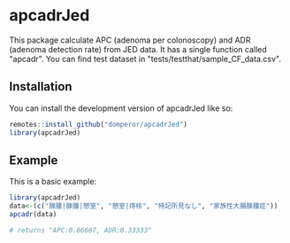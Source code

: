 
# apcadrJed

<!-- badges: start -->
<!-- badges: end -->

This package calculate APC (adenoma per colonoscopy) and ADR (adenoma detection rate) from JED data. It has a single function called "apcadr". You can find test dataset in "tests/testthat/sample_CF_data.csv".


## Installation

You can install the development version of apcadrJed like so:

``` r
remotes::install_github("domperor/apcadrJed")
library(apcadrJed)
```

## Example

This is a basic example:

``` r
library(apcadrJed)
data<-(c("腺腫|腺腫|憩室", "憩室|痔核", "特記所見なし", "家族性大腸腺腫症"))
apcadr(data)

# returns "APC:0.66667, ADR:0.33333"
```

